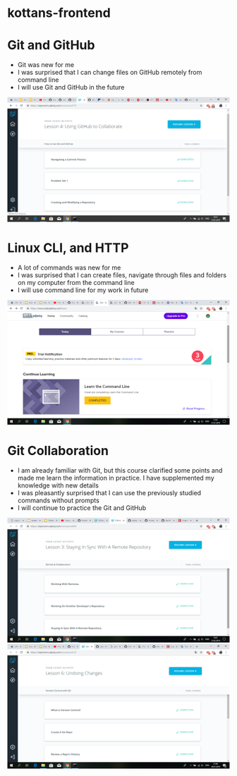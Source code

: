 # kottans-frontend

# Git and GitHub

- Git was new for me
- I was surprised that I can change files on GitHub remotely from command line
- I will use Git and GitHub in the future

![Image task_0](https://github.com/karbysheva/kottans-frontend/blob/master/task_0/Git_and_GitHub.png)

# Linux CLI, and HTTP

- A lot of commands was new for me
- I was surprised that I can create files, navigate through files and folders on my computer from the command line
- I will use command line for my work in future

![Image task_1](https://github.com/karbysheva/kottans-frontend/blob/master/task_1/Linux_CLI_and_HTTP.png)

# Git Collaboration

- I am already familiar with Git, but this course clarified some points and made me learn the information in practice. I have supplemented my knowledge with new details
- I was pleasantly surprised that I can use the previously studied commands without prompts
- I will continue to practice the Git and GitHub

![Image task_2](https://github.com/karbysheva/kottans-frontend/blob/master/task_2/GitHub_Collaboration.png)
![Image task_2](https://github.com/karbysheva/kottans-frontend/blob/master/task_2/Version_Control.png)
